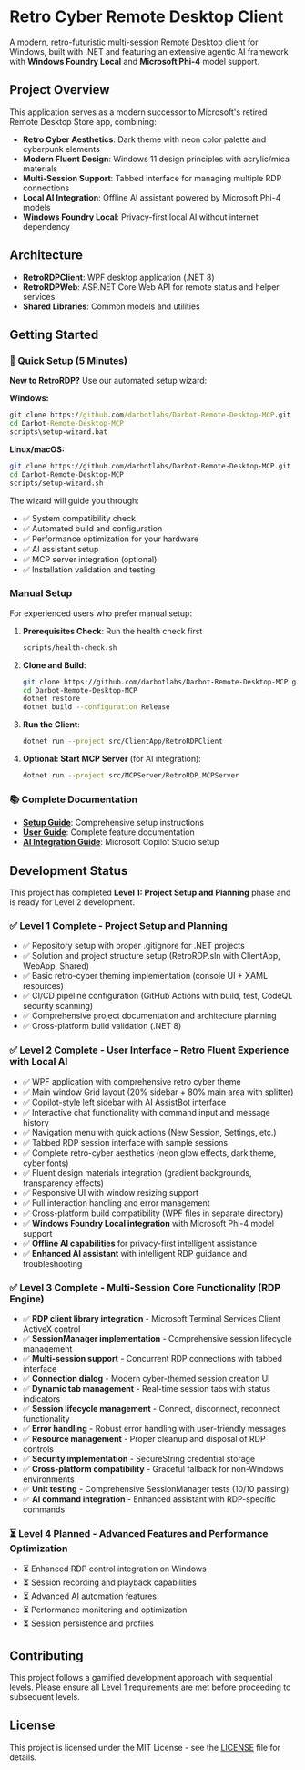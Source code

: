 # Retro Cyber Remote Desktop Client

A modern, retro-futuristic multi-session Remote Desktop client for Windows, built with .NET and featuring an extensive agentic AI framework with **Windows Foundry Local** and **Microsoft Phi-4** model support.

## Project Overview

This application serves as a modern successor to Microsoft's retired Remote Desktop Store app, combining:
- **Retro Cyber Aesthetics**: Dark theme with neon color palette and cyberpunk elements
- **Modern Fluent Design**: Windows 11 design principles with acrylic/mica materials
- **Multi-Session Support**: Tabbed interface for managing multiple RDP connections
- **Local AI Integration**: Offline AI assistant powered by Microsoft Phi-4 models
- **Windows Foundry Local**: Privacy-first local AI without internet dependency

## Architecture

- **RetroRDPClient**: WPF desktop application (.NET 8)
- **RetroRDPWeb**: ASP.NET Core Web API for remote status and helper services
- **Shared Libraries**: Common models and utilities

## Getting Started

### 🚀 Quick Setup (5 Minutes)

**New to RetroRDP?** Use our automated setup wizard:

**Windows:**
```cmd
git clone https://github.com/darbotlabs/Darbot-Remote-Desktop-MCP.git
cd Darbot-Remote-Desktop-MCP
scripts\setup-wizard.bat
```

**Linux/macOS:**
```bash
git clone https://github.com/darbotlabs/Darbot-Remote-Desktop-MCP.git
cd Darbot-Remote-Desktop-MCP
scripts/setup-wizard.sh
```

The wizard will guide you through:
- ✅ System compatibility check
- ✅ Automated build and configuration  
- ✅ Performance optimization for your hardware
- ✅ AI assistant setup
- ✅ MCP server integration (optional)
- ✅ Installation validation and testing

### Manual Setup

For experienced users who prefer manual setup:

1. **Prerequisites Check**: Run the health check first
   ```bash
   scripts/health-check.sh
   ```

2. **Clone and Build**:
   ```bash
   git clone https://github.com/darbotlabs/Darbot-Remote-Desktop-MCP.git
   cd Darbot-Remote-Desktop-MCP
   dotnet restore
   dotnet build --configuration Release
   ```

3. **Run the Client**:
   ```bash
   dotnet run --project src/ClientApp/RetroRDPClient
   ```

4. **Optional: Start MCP Server** (for AI integration):
   ```bash
   dotnet run --project src/MCPServer/RetroRDP.MCPServer
   ```

### 📚 Complete Documentation

- **[Setup Guide](docs/Setup-Guide.md)**: Comprehensive setup instructions
- **[User Guide](UserGuide.md)**: Complete feature documentation  
- **[AI Integration Guide](docs/Copilot-Studio-MCP-Integration-Guide.md)**: Microsoft Copilot Studio setup

## Development Status

This project has completed **Level 1: Project Setup and Planning** phase and is ready for Level 2 development.

### ✅ Level 1 Complete - Project Setup and Planning
- ✅ Repository setup with proper .gitignore for .NET projects
- ✅ Solution and project structure setup (RetroRDP.sln with ClientApp, WebApp, Shared)
- ✅ Basic retro-cyber theming implementation (console UI + XAML resources)
- ✅ CI/CD pipeline configuration (GitHub Actions with build, test, CodeQL security scanning)
- ✅ Comprehensive project documentation and architecture planning
- ✅ Cross-platform build validation (.NET 8)

### ✅ Level 2 Complete - User Interface – Retro Fluent Experience with Local AI
- ✅ WPF application with comprehensive retro cyber theme
- ✅ Main window Grid layout (20% sidebar + 80% main area with splitter)
- ✅ Copilot-style left sidebar with AI AssistBot interface
- ✅ Interactive chat functionality with command input and message history
- ✅ Navigation menu with quick actions (New Session, Settings, etc.)
- ✅ Tabbed RDP session interface with sample sessions
- ✅ Complete retro-cyber aesthetics (neon glow effects, dark theme, cyber fonts)
- ✅ Fluent design materials integration (gradient backgrounds, transparency effects)
- ✅ Responsive UI with window resizing support
- ✅ Full interaction handling and error management
- ✅ Cross-platform build compatibility (WPF files in separate directory)
- ✅ **Windows Foundry Local integration** with Microsoft Phi-4 model support
- ✅ **Offline AI capabilities** for privacy-first intelligent assistance
- ✅ **Enhanced AI assistant** with intelligent RDP guidance and troubleshooting

### ✅ Level 3 Complete - Multi-Session Core Functionality (RDP Engine)
- ✅ **RDP client library integration** - Microsoft Terminal Services Client ActiveX control
- ✅ **SessionManager implementation** - Comprehensive session lifecycle management
- ✅ **Multi-session support** - Concurrent RDP connections with tabbed interface
- ✅ **Connection dialog** - Modern cyber-themed session creation UI
- ✅ **Dynamic tab management** - Real-time session tabs with status indicators
- ✅ **Session lifecycle management** - Connect, disconnect, reconnect functionality
- ✅ **Error handling** - Robust error handling with user-friendly messages
- ✅ **Resource management** - Proper cleanup and disposal of RDP controls
- ✅ **Security implementation** - SecureString credential storage
- ✅ **Cross-platform compatibility** - Graceful fallback for non-Windows environments
- ✅ **Unit testing** - Comprehensive SessionManager tests (10/10 passing)
- ✅ **AI command integration** - Enhanced assistant with RDP-specific commands

### ⏳ Level 4 Planned - Advanced Features and Performance Optimization
- ⏳ Enhanced RDP control integration on Windows
- ⏳ Session recording and playback capabilities
- ⏳ Advanced AI automation features
- ⏳ Performance monitoring and optimization
- ⏳ Session persistence and profiles

## Contributing

This project follows a gamified development approach with sequential levels. Please ensure all Level 1 requirements are met before proceeding to subsequent levels.

## License

This project is licensed under the MIT License - see the [LICENSE](LICENSE) file for details.
